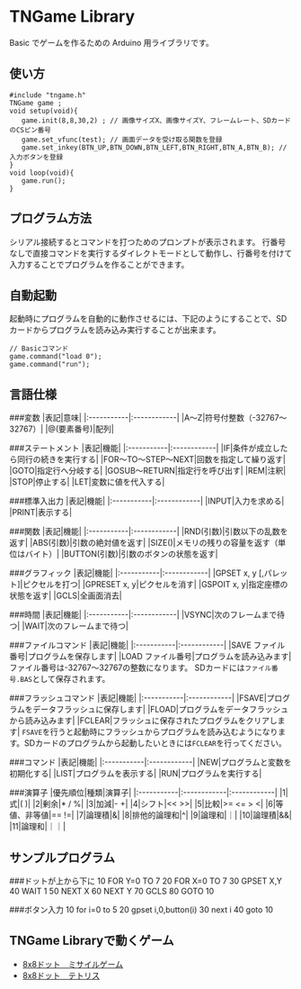 TNGame Library
======
Basic でゲームを作るための Arduino 用ライブラリです。



使い方
----
    #include "tngame.h"
    TNGame game ;
    void setup(void){
       game.init(8,8,30,2) ; // 画像サイズX、画像サイズY、フレームレート、SDカードのCSピン番号
       game.set_vfunc(test); // 画面データを受け取る関数を登録
       game.set_inkey(BTN_UP,BTN_DOWN,BTN_LEFT,BTN_RIGHT,BTN_A,BTN_B); // 入力ボタンを登録
    }
    void loop(void){
       game.run();
    }

プログラム方法
----
シリアル接続するとコマンドを打つためのプロンプトが表示されます。
行番号なしで直接コマンドを実行するダイレクトモードとして動作し、行番号を付けて入力することでプログラムを作ることができます。

自動起動
----
起動時にプログラムを自動的に動作させるには、下記のようにすることで、SDカードからプログラムを読み込み実行することが出来ます。

    // Basicコマンド
    game.command("load 0");
    game.command("run");

言語仕様
-------
###変数
|表記|意味|
|:-----------|:------------|
|A～Z|符号付整数（-32767～32767）|
|@(要素番号)|配列|

###ステートメント
|表記|機能|
|:-----------|:------------|
|IF|条件が成立したら同行の続きを実行する|
|FOR～TO～STEP～NEXT|回数を指定して繰り返す|
|GOTO|指定行へ分岐する|
|GOSUB～RETURN|指定行を呼び出す|
|REM|注釈|
|STOP|停止する|
|LET|変数に値を代入する|

###標準入出力
|表記|機能|
|:-----------|:------------|
|INPUT|入力を求める|
|PRINT|表示する|

###関数
|表記|機能|
|:-----------|:------------|
|RND(引数)|引数以下の乱数を返す|
|ABS(引数)|引数の絶対値を返す|
|SIZE()|メモリの残りの容量を返す（単位はバイト）|
|BUTTON(引数)|引数のボタンの状態を返す|

###グラフィック
|表記|機能|
|:-----------|:------------|
|GPSET x, y [,パレット]|ピクセルを打つ|
|GPRESET x, y|ピクセルを消す|
|GSPOIT x, y|指定座標の状態を返す|
|GCLS|全画面消去|

###時間
|表記|機能|
|:-----------|:------------|
|VSYNC|次のフレームまで待つ|
|WAIT|次のフレームまで待つ|

###ファイルコマンド
|表記|機能|
|:-----------|:------------|
|SAVE ファイル番号|プログラムを保存します|
|LOAD ファイル番号|プログラムを読み込みます|
ファイル番号は-32767～32767の整数になります。
SDカードには`ファイル番号.BAS`として保存されます。

###フラッシュコマンド
|表記|機能|
|:-----------|:------------|
|FSAVE|プログラムをデータフラッシュに保存します|
|FLOAD|プログラムをデータフラッシュから読み込みます|
|FCLEAR|フラッシュに保存されたプログラムをクリアします|
`FSAVE`を行うと起動時にフラッシュからプログラムを読み込むようになります。SDカードのプログラムから起動したいときには`FCLEAR`を行ってください。

###コマンド
|表記|機能|
|:-----------|:------------|
|NEW|プログラムと変数を初期化する|
|LIST|プログラムを表示する|
|RUN|プログラムを実行する|

   
###演算子
|優先順位|種類|演算子|
|:-----------|:------------|:------------|
|1|式|( )|
|2|剰余|* / %|
|3|加減|- +|
|4|シフト|<< >>|
|5|比較|>= <= > <|
|6|等値、非等値|== !=|
|7|論理積|&|
|8|排他的論理和|^|
|9|論理和|｜|
|10|論理積|&&|
|11|論理和|｜｜|


サンプルプログラム
---------------

###ドットが上から下に
    10 FOR Y=0 TO 7
    20 FOR X=0 TO 7
    30 GPSET X,Y
    40 WAIT 1
    50 NEXT X
    60 NEXT Y
    70 GCLS
    80 GOTO 10

###ボタン入力
    10 for i=0 to 5
    20 gpset i,0,button(i)
    30 next i
    40 goto 10

TNGame Libraryで動くゲーム
-----------------------
* [8x8ドット　ミサイルゲーム](https://github.com/MakotoKurauchi/dotgames/blob/master/missile.bas)
* [8x8ドット　テトリス](https://github.com/MakotoKurauchi/dotgames/blob/master/tetris.bas)